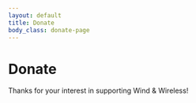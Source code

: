 ```yaml
---
layout: default
title: Donate
body_class: donate-page
---
```

# Donate

Thanks for your interest in supporting Wind & Wireless!
